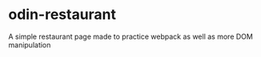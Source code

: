 # odin-restaurant
A simple restaurant page made to practice webpack as well as more DOM manipulation
